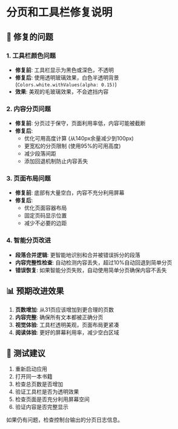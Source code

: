 # 分页和工具栏修复说明

## 🔧 修复的问题

### 1. 工具栏颜色问题
- **修复前**: 工具栏显示为黑色或深色，不透明
- **修复后**: 使用透明玻璃效果，白色半透明背景 (`Colors.white.withValues(alpha: 0.15)`)
- **效果**: 美观的毛玻璃效果，不会遮挡内容

### 2. 内容分页问题  
- **修复前**: 分页过于保守，页面利用率低，内容可能被截断
- **修复后**: 
  - 优化可用高度计算 (从140px余量减少到100px)
  - 更宽松的分页限制 (使用95%的可用高度)
  - 减少段落间距
  - 添加回退机制防止内容丢失

### 3. 页面布局问题
- **修复前**: 底部有大量空白，内容不充分利用屏幕
- **修复后**: 
  - 优化页面容器布局
  - 固定页码显示位置
  - 减少不必要的边距

### 4. 智能分页改进
- **段落合并逻辑**: 更智能地识别和合并被错误拆分的段落
- **内容完整性检查**: 自动检测内容丢失，超过10%自动回退到简单分页
- **错误恢复**: 如果智能分页失败，自动使用简单分页确保内容不丢失

## 📊 预期改进效果

1. **页数增加**: 从31页应该增加到更合理的页数
2. **内容完整**: 确保所有文本都被正确分页
3. **视觉体验**: 工具栏透明美观，页面布局更紧凑
4. **阅读体验**: 更好的屏幕利用率，减少空白区域

## 🚀 测试建议

1. 重新启动应用
2. 打开同一本书籍
3. 检查总页数是否增加
4. 验证工具栏是否为透明效果
5. 检查页面是否充分利用屏幕空间
6. 验证内容是否完整显示

如果仍有问题，检查控制台输出的分页日志信息。